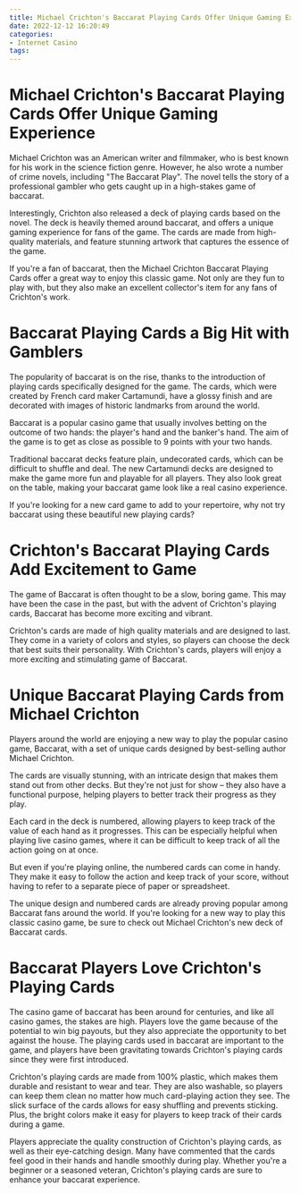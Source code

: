 ```yaml
---
title: Michael Crichton's Baccarat Playing Cards Offer Unique Gaming Experience
date: 2022-12-12 16:20:49
categories:
- Internet Casino
tags:
---
```



#  Michael Crichton's Baccarat Playing Cards Offer Unique Gaming Experience

Michael Crichton was an American writer and filmmaker, who is best known for his work in the science fiction genre. However, he also wrote a number of crime novels, including "The Baccarat Play". The novel tells the story of a professional gambler who gets caught up in a high-stakes game of baccarat.

Interestingly, Crichton also released a deck of playing cards based on the novel. The deck is heavily themed around baccarat, and offers a unique gaming experience for fans of the game. The cards are made from high-quality materials, and feature stunning artwork that captures the essence of the game.

If you're a fan of baccarat, then the Michael Crichton Baccarat Playing Cards offer a great way to enjoy this classic game. Not only are they fun to play with, but they also make an excellent collector's item for any fans of Crichton's work.

#  Baccarat Playing Cards a Big Hit with Gamblers

The popularity of baccarat is on the rise, thanks to the introduction of playing cards specifically designed for the game. The cards, which were created by French card maker Cartamundi, have a glossy finish and are decorated with images of historic landmarks from around the world.

Baccarat is a popular casino game that usually involves betting on the outcome of two hands: the player's hand and the banker's hand. The aim of the game is to get as close as possible to 9 points with your two hands.

Traditional baccarat decks feature plain, undecorated cards, which can be difficult to shuffle and deal. The new Cartamundi decks are designed to make the game more fun and playable for all players. They also look great on the table, making your baccarat game look like a real casino experience.

If you're looking for a new card game to add to your repertoire, why not try baccarat using these beautiful new playing cards?

#  Crichton's Baccarat Playing Cards Add Excitement to Game

The game of Baccarat is often thought to be a slow, boring game. This may have been the case in the past, but with the advent of Crichton's playing cards, Baccarat has become more exciting and vibrant.

Crichton's cards are made of high quality materials and are designed to last. They come in a variety of colors and styles, so players can choose the deck that best suits their personality. With Crichton's cards, players will enjoy a more exciting and stimulating game of Baccarat.

#  Unique Baccarat Playing Cards from Michael Crichton

Players around the world are enjoying a new way to play the popular casino game, Baccarat, with a set of unique cards designed by best-selling author Michael Crichton.

The cards are visually stunning, with an intricate design that makes them stand out from other decks. But they're not just for show – they also have a functional purpose, helping players to better track their progress as they play.

Each card in the deck is numbered, allowing players to keep track of the value of each hand as it progresses. This can be especially helpful when playing live casino games, where it can be difficult to keep track of all the action going on at once.

But even if you're playing online, the numbered cards can come in handy. They make it easy to follow the action and keep track of your score, without having to refer to a separate piece of paper or spreadsheet.

The unique design and numbered cards are already proving popular among Baccarat fans around the world. If you're looking for a new way to play this classic casino game, be sure to check out Michael Crichton's new deck of Baccarat cards.

#  Baccarat Players Love Crichton's Playing Cards

The casino game of baccarat has been around for centuries, and like all casino games, the stakes are high. Players love the game because of the potential to win big payouts, but they also appreciate the opportunity to bet against the house. The playing cards used in baccarat are important to the game, and players have been gravitating towards Crichton's playing cards since they were first introduced.

Crichton's playing cards are made from 100% plastic, which makes them durable and resistant to wear and tear. They are also washable, so players can keep them clean no matter how much card-playing action they see. The slick surface of the cards allows for easy shuffling and prevents sticking. Plus, the bright colors make it easy for players to keep track of their cards during a game.

Players appreciate the quality construction of Crichton's playing cards, as well as their eye-catching design. Many have commented that the cards feel good in their hands and handle smoothly during play. Whether you're a beginner or a seasoned veteran, Crichton's playing cards are sure to enhance your baccarat experience.